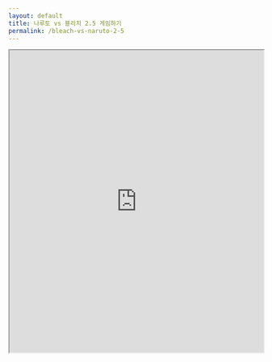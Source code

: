 ```yaml
---
layout: default
title: 나루토 vs 블리치 2.5 게임하기
permalink: /bleach-vs-naruto-2-5
---
```



<center><iframe src="http://kdata1.com/2016/02/bleachvsnaruto25/" width="100%" height="600" scrolling="no"></iframe></center>